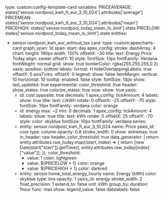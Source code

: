 type: custom:config-template-card
variables:
  PRICEAVERAGE: states['sensor.nordpool_kwh_fi_eur_3_10_024'].attributes['average']
  PRICEMEAN: states['sensor.nordpool_kwh_fi_eur_3_10_024'].attributes['mean']
  PRICEHIGH: states['sensor.nordpool_today_mean_hi_limit'].state
  PRICELOW: states['sensor.nordpool_today_mean_lo_limit'].state
entities:
  - sensor.nordpool_kwh_eur_without_tax
card:
  type: custom:apexcharts-card
  graph_span: 1d
  span:
    start: day
  apex_config:
    stroke:
      dashArray: 4
    chart:
      height: 180px
      width: 120%
      offsetX: -30
    title:
      text: Energy Price Today
      align: center
      offsetY: 10
      style:
        fontSize: 13px
        fontFamily: Verdana
        fontWeight: normal
    grid:
      show: true
      borderColor: rgba(255,255,255,0.2)
    xaxis:
      position: bottom
      labels:
        format: H
        hideOverlappingLabels: true
        offsetX: 0
      axisTicks:
        offsetX: 0
    legend:
      show: false
      itemMargin:
        vertical: 10
        horizontal: 10
    tooltip:
      enabled: false
      style:
        fontSize: 14px
  show:
    last_updated: true
  experimental:
    color_threshold: true
  header:
    show_states: true
    colorize_states: true
  now:
    show: true
  yaxis:
    - id: cost
      opposite: true
      decimals: 1
      apex_config:
        tickAmount: 4
        labels:
          show: true
        title:
          text: c/kWh
          rotate: 0
          offsetX: -25
          offsetY: -70
          style:
            fontSize: 10px
            fontFamily: verdana
            color: orange
    - id: energy
      max: ~2
      min: 0
      decimals: 1
      apex_config:
        tickAmount: 4
        labels:
          show: true
        title:
          text: kWh
          rotate: 0
          offsetX: 25
          offsetY: -70
          style:
            color: skyblue
            fontSize: 10px
            fontFamily: verdana
  series:
    - entity: sensor.nordpool_kwh_fi_eur_3_10_024
      name: Price
      yaxis_id: cost
      type: column
      opacity: 0.8
      stroke_width: 0
      show:
        extremas: true
        in_header: raw
        header_color_threshold: true
      data_generator: |
        return entity.attributes.raw_today.map((start, index) => {
          return [new Date(start["start"]).getTime(), entity.attributes.raw_today[index]["value"]];
        });
      color_threshold:
        - value: 1
          color: lightgreen
        - value: ${PRICELOW * 1}
          color: orange
        - value: ${PRICEHIGH * 1}
          color: darkred
    - entity: sensor.home_total_energy_hourly
      name: Energy (kWh)
      color: skyblue
      type: line
      opacity: 1
      yaxis_id: energy
      stroke_width: 2
      float_precision: 1
      extend_to: false
      unit: kWh
      group_by:
        duration: 1hour
        func: max
      show:
        legend_value: false
        datalabels: false

